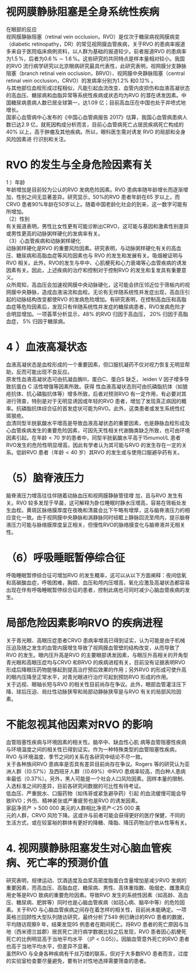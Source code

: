 # 视网膜静脉阻塞是全身系统性疾病  
在眼部的反应  
视网膜静脉阻塞（retinal vein occlusion，RVO）是仅次于糖尿病视网膜病变（diabetic retinopathy，DR）的常见视网膜血管疾病，关于RVO 的患病率报道多来自于医院临床病例资料，以人群为基础的报道较少。前者报道RVO 的患病率为$1.5\,\%$，后者为$0.6\,\%\sim1.6\,\%$。这些研究的共同特点是样本量相对较小。我国的RVO 流行病学研究以北京眼病研究最具代表性，此研究表明，视网膜分支静脉阻塞（branch retinal vein occlusion，BRVO）、视网膜中央静脉阻塞（central retinal vein occlusion，CRVO）的发病率分别为$1.2\%$ 和$0.12\%$ 。  
与其他部位血栓形成过程相似，凡能引起血流改变、血管内皮损伤和血液高凝状态的高血压、糖尿病和血脂异常等系统性疾病或状态均为RVO 的潜在诱发因素。中国糖尿病患病人数已居全球第一，达1.09 亿；目前高血压在中国也处于井喷式地增长。  
国家心血管病中心发布的《中国心血管病报告 2017》估算，我国心血管病患病人数已达2.9 亿，就死因构成分析而言，目前心血管病死亡占居民疾病死亡构成的$40\%$ 以上，高于肿瘤及其他疾病。所以，眼科医生需对诱发 RVO  的局部和全身风险因素进 行识别和关注。  
# RVO 的发生与全身危险因素有关  
1 ）年龄  
年龄增加是目前较为公认的RVO 发病危险因素。RVO 患病率随年龄增长而逐渐增加，性别之间无显著差异。研究显示，$50\%$的RVO 患者年龄在65 岁以上，而CRVO 患者$90\%$年龄在50岁以上。随着中国老龄化社会的到来，这一数字可能有所增加。  
（2）性别  
有关报道表明，男性比女性更有可能诊断出CRVO，这可能与基因和激素性别差异或男性更高的动脉粥样硬化的发病率有关。  
（3）心血管疾病和动脉粥样硬化  
动脉粥样硬化是RVO 的重要风险因素。研究表明，与动脉粥样硬化有关的高血压、糖尿病和高脂血症等风险因素也与 RVO 的发生和发展有关。吸烟被证明与RVO 相关。此外，RVO的发生与卒中、心肌梗死和心力衰竭等心血管疾病的诱发因素有关。因此，上述疾病的治疗和控制对于控制RVO 的发生和复发具有重要意义。  
众所周知，高血压会加速视网膜中央动脉硬化，这可能会挤压邻近位于筛板内的视网膜中央静脉，造成血液湍流和血栓。无论有无伴随系统性并发症出现，高血压引起的动脉结构改变都使RVO 的发病危险增加。有研究表明，在控制高血压和高脂血症等危险因素后，发现只有伴随系统性并发症的糖尿病患者，RVO发病危险才会明显增加。一项荟萃分析显示，$48\%$ 的RVO 归因于高血压， $20\%$  归因于高脂血症， $5\%$  归因于糖尿病。  
# 4 ）血液高凝状态  
血液高凝状态是血栓形成的一个重要因素，但口服抗凝药不仅对视力恢复无明显帮助，反而可能出现不良反应。  
原发性血液高凝状态可由抗凝血酶Ⅲ，蛋白C、蛋白S 缺乏， leiden V  因子增多导致抗蛋白 C  活性增强等因素所致。获得 性血液高凝状态则可由抗磷脂抗体（如狼疮抗体、抗心磷脂抗体等）增多所致，后者对预测RVO 有一定作用，有必要对其进行筛查，特别是对于无明显诱因或年轻的RVO 患者，增加了发现真正病因的概率。抗磷脂抗体综合征的首发症状可能为RVO。此外，这类患者或发生系统性红斑狼疮。  
血清同型半胱氨酸水平增高是导致血液高凝状态的重要因素，也是静脉血栓形成及心血管疾病发生的重要危险因素，可因先天性相关代谢酶类缺乏所致，也可由环境因素引起。在年龄$<70$ 岁的患者中，同型半胱氨酸水平高于$15mu\mathrm{mol}/\mathrm{L}$ 患者RVO发生的危险性明显增高，因此有学者认为其可能与RVO 的发生存在一定的关系。低龄RVO 患者（年龄$<40$ 岁）其RVO 的发生或与使用口服避孕药有关。  
# （5）脑脊液压力  
脑脊液压力增高往往伴随着动脉血压和视网膜静脉管径增 加，且与RVO 发生有关。RVO 较多发现于早晨，这可解释为卧位睡眠时静水压增高，容易在筛板处发生血栓。黄斑区脉络膜厚度在夜晚和清晨会比下午略有增厚，这与脑脊液压力的相应变化一致。由于视网膜中央静脉和涡静脉同时经眶上静脉回流至颅内，提示脑脊液压力可能与脉络膜厚度呈正相关，但慢性RVO的脉络膜变化与脑脊液并无相关性。  
# （6）呼吸睡眠暂停综合征  
呼吸睡眠暂停综合征可增加RVO 的发生概率，这可以从以下方面阐释：夜间低氧和高碳酸血症，呼吸困难，胸腔、血压和颅内压增高，氧化应激及高凝状态都容易出现在伴有呼吸睡眠暂停综合征的患者，控制此病也可同时减少心脑血管疾病的发生。  
#  局部危险因素影响RVO 的疾病进程  
关于青光眼、高眼压症患者CRVO 患病率增高已得到证实，认为可能是由于机械压迫及随之发生的血管内膜增生导致了视网膜血管壁的结构改变，从而导致了RVO 的发生。眼内压升高是RVO 的主要眼部诱发因素，与眼压升高相关的开角型青光眼和高眼压症均与CRVO 和BRVO 的疾病进程有关，目前没有证据表明RVO 形成后降眼压药物能够起到提高治疗预后效果的作用；另外RVO 的形成可使升高的眼内压降至正常水平，对青光眼进行治疗可起到预防RVO 形成的作用。  
关于远视、眼轴长短与RVO 的相关性目前尚存在争议。此外，眼部血管灌注压下降、球后压迫、局灶性动脉狭窄和局部动静脉狭窄是与RVO 有关的局部风险因素。  
#  不能忽视其他因素对RVO 的影响  
血管阻塞性疾病与环境因素的相关性。脑卒中、缺血性心肌 病等血管阻塞性疾病与环境温度之间的相关性已得到证实。作为一种特殊类型的血管阻塞性疾病，RVO 与环境温度、季节之间的关系在各研究中结论不尽一致。  
关于各种族间RVO 患病率是否具有差异目前尚存在争议。Rogers 等的研究认为亚洲人群（$(0.57\%$）及西班牙人群（$(0.69\%$）中RVO 患病率较高，而白种人患病率最低（$0.37\%$）。另外，黑人可能是一个社会人口风险因素。因样本量的限制、入选标准之间的差异，目前各研究间数据的可比性有待考证。  
低血压、严重脱水、口服药物（如伟哥或紧急避孕药）引起 的血流缓慢可能会导致RVO；外伤、精神紧张或严重疲劳也是RVO 的诱发因素。  
家庭净资产$>500\ 000$ 美元的人群相比净资产＜25 000 美  
元的人群，CRVO 风险下降。这或许与前者可能会获得更好的医疗保健，不同的生活方式，或在较富裕的群体有更好的降糖、降脂、降压药物治疗依从性等有关。  
# 4. 视网膜静脉阻塞发生对心脑血管疾病、死亡率的预测价值  
研究表明，规律运动、饮酒适度及血浆高密度脂蛋白含量增加是减少RVO 发病的重要因素，而高血压、高脂血症、糖尿病、男性、高体重指数、吸烟史、雌激素应用史等是RVO 致病的重要危险因素。导致RVO 发生的系统性因素（如高龄、高血压、糖尿病、肥胖等）同时也是心脑血管疾病（如冠心病、脑卒中等）的危险因素。关于RVO 与心脑血管疾病之间存在着怎样的相关性，目前尚未能确定。一项英格兰回顾性大型队列随访研究，最终分析了549 例已确诊的RVO 患者的数据，平均随访观察9 年，结果发现95 例患者在期间死亡。将RVO 患者的死亡原因与当地（西米德兰兹郡）居民死亡流行病学数据比较之后发现，RVO 患者因心肌梗死死亡的比例明显高于当地平均水平 （$(P<0.05)$）。因脑血管意外死亡的RVO 患者也高于当地平均水平，但差异不显著。  
虽然RVO 与全身各种疾病有千丝万缕的联系，但对于大多数RVO 患者而言，过度的实验室检查要尽量避免，要有针对性地选择需要筛查的患者。  